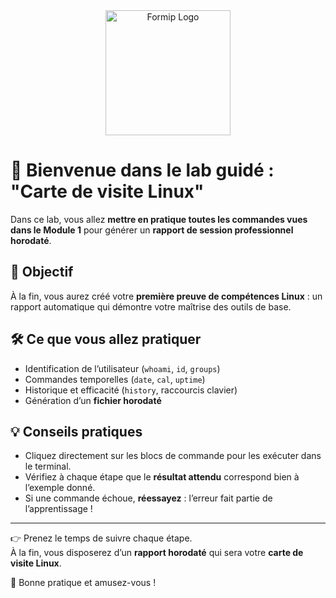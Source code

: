 <div style="text-align:center;">
  <img src="https://import.cdn.thinkific.com/147773%2Fcustom_site_themes%2Fid%2F2GAO8OwEQXuImF9PF9fA_FORMIP%20%28square%20png%29.png" alt="Formip Logo" width="200" style="display:block;margin:auto;"/>
</div>

# 🚀 Bienvenue dans le lab guidé : "Carte de visite Linux"

Dans ce lab, vous allez **mettre en pratique toutes les commandes vues dans le Module 1** pour générer un **rapport de session professionnel horodaté**.  

## 🎯 Objectif
À la fin, vous aurez créé votre **première preuve de compétences Linux** : un rapport automatique qui démontre votre maîtrise des outils de base.

## 🛠️ Ce que vous allez pratiquer
- Identification de l’utilisateur (`whoami`, `id`, `groups`)  
- Commandes temporelles (`date`, `cal`, `uptime`)  
- Historique et efficacité (`history`, raccourcis clavier)  
- Génération d’un **fichier horodaté**  

## 💡 Conseils pratiques
- Cliquez directement sur les blocs de commande pour les exécuter dans le terminal.  
- Vérifiez à chaque étape que le **résultat attendu** correspond bien à l’exemple donné.  
- Si une commande échoue, **réessayez** : l’erreur fait partie de l’apprentissage !

---

👉 Prenez le temps de suivre chaque étape.  
À la fin, vous disposerez d’un **rapport horodaté** qui sera votre **carte de visite Linux**.  

🎉 Bonne pratique et amusez-vous !
